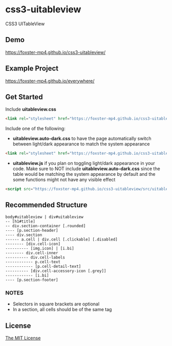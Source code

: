 # css3-uitableview
CSS3 UITableView

## Demo
https://foxster-mp4.github.io/css3-uitableview/

## Example Project
https://foxster-mp4.github.io/everywhere/

## Get Started
Include **uitableview.css**
```html
<link rel="stylesheet" href="https://foxster-mp4.github.io/css3-uitableview/src/uitableview.css">
```

Include one of the following:
* **uitableview.auto-dark.css** to have the page automatically switch between light/dark appearance to match the system appearance
```html
<link rel="stylesheet" href="https://foxster-mp4.github.io/css3-uitableview/src/uitableview.auto-dark.css">
```

* **uitableview.js** if you plan on toggling light/dark appearance in your code. Make sure to NOT include **uitableview.auto-dark.css** since the table would be matching the system appearance by default and the some functions might not have any visible effect
```html
<script src="https://foxster-mp4.github.io/css3-uitableview/src/uitableview.js"></script>
```

## Recommended Structure
```
body#uitableview | div#uitableview
-- [h1#title]
-- div.section-container [.rounded]
---- [p.section-header]
---- div.section
------ a.cell | div.cell [.clickable] [.disabled]
-------- [div.cell-icon]
---------- [img.icon] | [i.bi]
-------- div.cell-inner
---------- div.cell-labels
------------ p.cell-text
------------ [p.cell-detail-text]
---------- [div.cell-accessory-icon [.grey]]
------------ [i.bi]
---- [p.section-footer]
```
### NOTES
* Selectors in square brackets are optional
* In a section, all cells should be of the same tag

## License
[The MIT License](LICENSE.md)